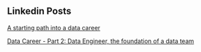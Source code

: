 ## Linkedin Posts
[A starting path into a data career](https://www.linkedin.com/post/edit/6594247380583895040/)

[Data Career - Part 2: Data Engineer, the foundation of a data team](https://www.linkedin.com/post/edit/6594606634717204480/)
